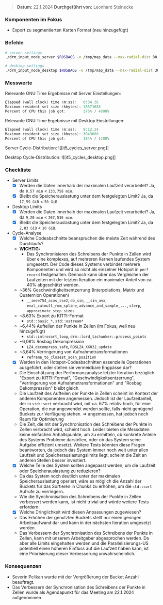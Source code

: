
>  **Datum:** 22.1.2024
>  **Durchgeführt von:** Leonhard Steinecke

### Komponenten im Fokus
- Export zu segmentierten Karten Format (neu hinzugefügt)

### Befehle

```bash
# server settings
./drm_input_node_server $ROSBAGS -o /tmp/map_data --max-radial-dist 30 --max-peripheral-dist 20 --time-per-block 1h

# desktop settings
./drm_input_node_desktop $ROSBAGS -o /tmp/map_data --max-radial-dist 30 --max-peripheral-dist 20 --time-per-block 5min
```

### Messwerte

Relevante GNU Time Ergebnisse mit Server Einstellungen:
```go
Elapsed (wall clock) time (m:ss):   8:34.36
Maximum resident set size (kbytes): 18871688
Percent of CPU this job got:        276% / 4800%
```

Relevante GNU Time Ergebnisse mit Desktop Einstellungen:
```go
Elapsed (wall clock) time (m:ss):   9:12.24
Maximum resident set size (kbytes): 3043060
Percent of CPU this job got:        184% / 1200%
```

Server Cycle-Distribution:
![[it5_cycles_server.png]]

Desktop Cycle-Distribution:
![[it5_cycles_desktop.png]]

### Checkliste
- Server Limits
	- [x] Werden die Daten innerhalb der maximalen Laufzeit verarbeitet?
		Ja, da `8,57 min` < `133,758 min`.
	- [x] Bleibt die Speicherauslastung unter dem festgelegten Limit?
		Ja, da `17,59 GiB` < `50 GiB`.
- Desktop Limits
	- [x] Werden die Daten innerhalb der maximalen Laufzeit verarbeitet?
		Ja, da `9,20 min` < `267,516 min`.
	- [x] Bleibt die Speicherauslastung unter dem festgelegten Limit?
		Ja, da `2,83 GiB` < `10 GiB`.
- Cycle-Analyse
	- [x] Welche Codeabschnitte beanspruchen die meiste Zeit während des Durchlaufs?
	- **WICHTIG:**
		- Das Synchronisieren des Schreibens der Punkte in Zellen wird über eine komplexes, auf mehreren Kernen laufendes System umgesetzt.
		  Der Code dieses Systems verbindet mehrere Komponenten und wird so nicht als einzelner Hotspot in `perf record` festgehalten.
		  Dennoch kann über das Vergleichen der Laufzeiten mit der letzten Iteration ein maximaler Anteil von ca. 40% abgeschätzt werden.
	- ~36% Geschwindigkeitsentzerrung (Interpolations, Matrix und Quaternion Operationen)
		- `__ieee754_acos_sse2`, `do_sin`, `__sin_avx`,  `eval_catmull_rom_spline`, `advance_and_sample_...`, `slerp`, `approximate_step_sizes`
	- ~8.63% Export zu KITTI-Format
		- `std::basic_*`, `std::ostream*`
	- ~6,44% Aufteilen der Punkte in Zellen (im Fokus, weil neu hinzugefügt)
		- `std::introsort_loop`, `drm::lord_tachunker::process_points`
	- ~6,08% Rosbag Dekompression
		-  `LZ4_decompress_safe`, `ROSLZ4_XXH32_update`
	- ~3,64% Verringerung von Aufnahmetransformationen
		-  `reframe_to_closest_scan_position`
	- [x] Werden in den Hotspot-Codeabschnitten essenzielle Operationen ausgeführt, oder stellen sie vermeidbare Engpässe dar?
	- Die Einschätzung der Performanzanalyse letzter Iteration bezüglich "Export zu KITTI-Format", "Geschwindigkeitsentzerrung", "Verringerung von Aufnahmetransformationen" und "Rosbag Dekompression" bleibt gleich.
	- Die Laufzeit des Aufteilen der Punkte in Zellen scheint im Kontext der anderen Komponenten angemessen. Jedoch ist der Laufzeitanteil, der in `std::sort` verbracht wird, mit ca. 67% relativ hoch, für eine Operation, die nur angewendet werden sollte, falls nicht genügend Buckets zur Verfügung stehen. => angemessen, hat jedoch noch Raum für Optimierung
	- Die Zeit, die mit der Synchronisation des Schreibens der Punkte in Zellen verbracht wird, scheint hoch.
	  Leider bieten die Messdaten keine einfachen Anhaltspunkte, um zu ermitteln, ob konkrete Anteile des Systems Probleme darstellen, oder ob das System seine Aufgabe effizient umsetzt.
	  Weitere Tests könnten diese Fragen beantworten, da jedoch das System immer noch weit unter allen Laufzeit und Speicherauslastungslimits liegt, scheint die Zeit an anderen Stellen besser investiert.
	- [x] Welche Teile des System sollten angepasst werden, um die Laufzeit oder Speicherauslastung zu reduzieren?
	- Da das System noch deutlich unter der maximalen Speicherauslastung operiert, wäre es möglich die Anzahl der Buckets für das Sortieren in Chunks zu erhöhen, um die `std::sort` Aufrufe zu verringern.
	- Wie die Synchronisation des Schreibens der Punkte in Zellen verbessert werden kann, ist nicht trivial und würde weitere Tests erfordern.
	- [x] Welche Dringlichkeit wird diesen Anpassungen zugewiesen?
	- Das Erhöhen der genutzten Buckets stellt nur einen geringen Arbeitsaufwand dar und kann in der nächsten Iteration umgesetzt werden.
	- Das Verbessern der Synchronisation des Schreibens der Punkte in Zellen, kann mit unserem Arbeitgeber abgesprochen werden.
	  Da aber alle Limits eingehalten werden und die Parallelisierungs-US potentiell einen höheren Einfluss auf die Laufzeit haben kann, ist eine Priorisierung dieser Verbesserung unwahrscheinlich.

### Konsequenzen
- Severin Pelikan wurde mit der Vergrößerung der Bucket Anzahl beauftragt.
- Das Verbessern der Synchronisation des Schreibens der Punkte in Zellen wurde als Agendapunkt für das Meeting am 22.1.2024 aufgenommen.
